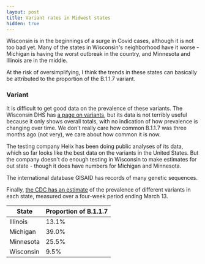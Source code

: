 ```yaml
---
layout: post
title: Variant rates in Midwest states
hidden: true
---
```


Wisconsin is in the beginnings of a surge in Covid cases, although it is not too bad yet. Many of the states in Wisconsin's neighborhood have it worse - Michigan is having the worst outbreak in the country, and Minnesota and Illinois are in the middle.

At the risk of oversimplifying, I think the trends in these states can basically be attributed to the proportion of the B.1.1.7 variant.

### Variant

It is difficult to get good data on the prevalence of these variants. The Wisconsin DHS has [a page on variants](https://www.dhs.wisconsin.gov/covid-19/variants.htm), but its data is not terribly useful because it only shows overall totals, with no indication of how prevalence is changing over time. We don't really care how common B.1.1.7 was three months ago (not very), we care about how common it is now.

The testing company Helix has been doing public analyses of its data, which so far looks like the best data on the variants in the United States. But the company doesn't do enough testing in Wisconsin to make estimates for out state - though it does have numbers for Michigan and Minnesota.

The international database GISAID has records of many genetic sequences.

Finally, [the CDC has an estimate](https://covid.cdc.gov/covid-data-tracker/?CDC_AA_refVal=https%3A%2F%2Fwww.cdc.gov%2Fcoronavirus%2F2019-ncov%2Fcases-updates%2Fvariant-proportions.html#variant-proportions) of the prevalence of different variants in each state, measured over a four-week period ending March 13.


State | Proportion of B.1.1.7 
------| ---------- 
Illinois  | 13.1%
Michigan  | 39.0%
Minnesota | 25.5%
Wisconsin | 9.5%

